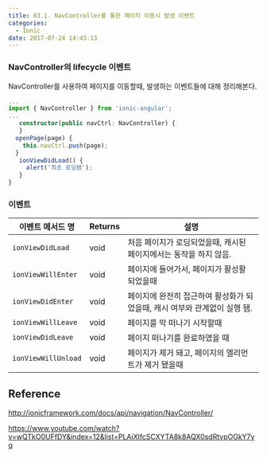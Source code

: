 ```yaml
---
title: 03.1. NavController를 통한 페이지 이동시 발생 이벤트
categories:
  - Ionic
date: 2017-07-24 14:43:13
---
```

### NavController의 lifecycle 이벤트

NavController를 사용하여 페이지를 이동할때, 발생하는 이벤트들에 대해 정리해본다.

````typescript
...
import { NavController } from 'ionic-angular';
...
   constructor(public navCtrl: NavController) {
   }
  openPage(page) {
    this.navCtrl.push(page);
  }
   ionViewDidLoad() {
     alert('최초 로딩됌');
   } 
}
````



### 이벤트

| 이벤트 메서드 명           | Returns | 설명                                       |
| ------------------- | ------- | ---------------------------------------- |
| `ionViewDidLoad`    | void    | 처음 페이지가 로딩되었을때, 캐시된 페이지에서는 동작을 하지 않음.    |
| `ionViewWillEnter`  | void    | 페이지에 들어가서, 페이지가 활성활 되었을때                 |
| `ionViewDidEnter`   | void    | 페이지에 완전히 접근하여 활성화가 되었을때, 캐시 여부와 관계없이 실행 됌. |
| `ionViewWillLeave`  | void    | 페이지를 막 떠나기 시작할때                          |
| `ionViewDidLeave`   | void    | 페이지 떠나기를 완료하였을 때                         |
| `ionViewWillUnload` | void    | 페이지가 제거 돼고, 페이지의 엘리먼트가 제거 됐을때            |



## Reference

http://ionicframework.com/docs/api/navigation/NavController/

https://www.youtube.com/watch?v=wQTkO0UFfDY&index=12&list=PLAiXlfcSCXYTA8k8AQX0sdRtvpOGkY7yq